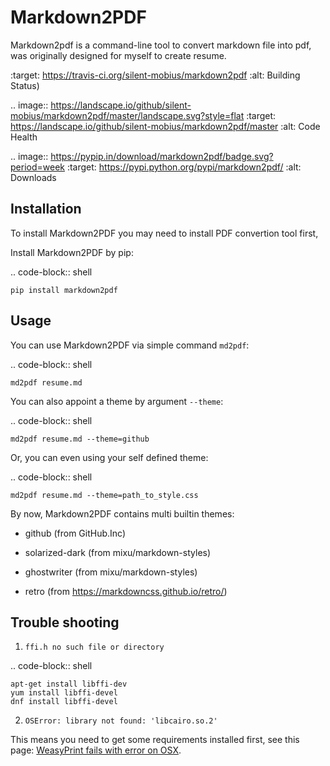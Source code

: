 Markdown2PDF
============

Markdown2pdf is a command-line tool to convert markdown file into pdf,
was originally designed for myself to create resume.

[image]: (https://travis-ci.org/silent-mobius/markdown2pdf.svg?branch=master)
    :target: https://travis-ci.org/silent-mobius/markdown2pdf
    :alt: Building Status)

.. image:: https://landscape.io/github/silent-mobius/markdown2pdf/master/landscape.svg?style=flat
    :target: https://landscape.io/github/silent-mobius/markdown2pdf/master
    :alt: Code Health

.. image:: https://pypip.in/download/markdown2pdf/badge.svg?period=week
    :target: https://pypi.python.org/pypi/markdown2pdf/
    :alt: Downloads


Installation
------------

To install Markdown2PDF you may need to install PDF convertion tool first,

Install Markdown2PDF by pip:

.. code-block:: shell

    pip install markdown2pdf


Usage
-----

You can use Markdown2PDF via simple command ``md2pdf``:

.. code-block:: shell

    md2pdf resume.md

You can also appoint a theme by argument ``--theme``:

.. code-block:: shell

    md2pdf resume.md --theme=github

Or, you can even using your self defined theme:

.. code-block:: shell

    md2pdf resume.md --theme=path_to_style.css

By now, Markdown2PDF contains multi builtin themes:

* github (from GitHub.Inc)

* solarized-dark (from mixu/markdown-styles)

* ghostwriter (from mixu/markdown-styles)

* retro (from https://markdowncss.github.io/retro/)


Trouble shooting
----------------

1. ``ffi.h no such file or directory``

.. code-block:: shell

    apt-get install libffi-dev
    yum install libffi-devel
    dnf install libffi-devel


2. ``OSError: library not found: 'libcairo.so.2'``

This means you need to get some requirements installed first, see this page:
[WeasyPrint fails with error on OSX](https://github.com/Kozea/WeasyPrint/issues/79).
